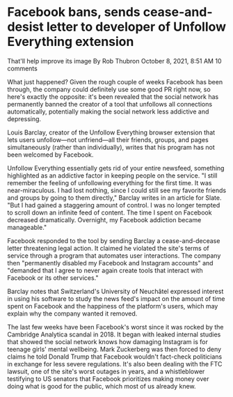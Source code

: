 # Facebook bans, sends cease-and-desist letter to developer of Unfollow Everything extension
That'll help improve its image
By Rob Thubron October 8, 2021, 8:51 AM 10 comments

What just happened? Given the rough couple of weeks Facebook has been through, the company could definitely use some good PR right now, so here's exactly the opposite: it's been revealed that the social network has permanently banned the creator of a tool that unfollows all connections automatically, potentially making the social network less addictive and depressing.

Louis Barclay, creator of the Unfollow Everything browser extension that lets users unfollow—not unfriend—all their friends, groups, and pages simultaneously (rather than individually), writes that his program has not been welcomed by Facebook.

Unfollow Everything essentially gets rid of your entire newsfeed, something highlighted as an addictive factor in keeping people on the service. "I still remember the feeling of unfollowing everything for the first time. It was near-miraculous. I had lost nothing, since I could still see my favorite friends and groups by going to them directly," Barclay writes in an article for Slate. "But I had gained a staggering amount of control. I was no longer tempted to scroll down an infinite feed of content. The time I spent on Facebook decreased dramatically. Overnight, my Facebook addiction became manageable."

Facebook responded to the tool by sending Barclay a cease-and-decease letter threatening legal action. It claimed he violated the site's terms of service through a program that automates user interactions. The company then "permanently disabled my Facebook and Instagram accounts" and "demanded that I agree to never again create tools that interact with Facebook or its other services."

Barclay notes that Switzerland's University of Neuchâtel expressed interest in using his software to study the news feed's impact on the amount of time spent on Facebook and the happiness of the platform's users, which may explain why the company wanted it removed.

The last few weeks have been Facebook's worst since it was rocked by the Cambridge Analytica scandal in 2018. It began with leaked internal studies that showed the social network knows how damaging Instagram is for teenage girls' mental wellbeing. Mark Zuckerberg was then forced to deny claims he told Donald Trump that Facebook wouldn't fact-check politicians in exchange for less severe regulations. It's also been dealing with the FTC lawsuit, one of the site's worst outages in years, and a whistleblower testifying to US senators that Facebook prioritizes making money over doing what is good for the public, which most of us already knew.
